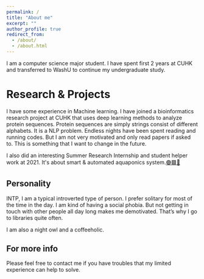 ```yaml
---
permalink: /
title: "About me"
excerpt: ""
author_profile: true
redirect_from: 
  - /about/
  - /about.html
---
```


I am a computer science major student. I have spent first 2 years at CUHK and transferred to WashU to continue my undergraduate study. 

Research & Projects
======
I have some experience in Machine learning. I have joined a bioinformatics research project at CUHK that uses deep learning methods to analyze protein sequences. Protein sequences are simply strings consist of different alphabets. It is a NLP problem. Endless nights have been spent reading and running codes. But I am not very motivated and only read papers if asked to. This is something that I want to change in the future. 

I also did an interesting Summer Research Internship and student helper work at 2021. It's about smart & automated aquaponics system.[🟣](https://drive.google.com/file/d/1ueTK1Te-ViMV46YraC8PchIbfYLkWW8z/view?usp=sharing)[🟩](https://docs.google.com/presentation/d/1Y3O0WjN6x09mFBbWYeZV6hCMEbzuyq6x/edit?usp=sharing&ouid=100791604351180704102&rtpof=true&sd=true)[🔷](https://docs.google.com/document/d/1Xu-JIdmGhu4Sik6bgjiJxRRYdh44P1x3/edit?usp=sharing&ouid=100791604351180704102&rtpof=true&sd=true)

Personality
------
INTP, I am a typical introverted type of person. I prefer solitary for most of the time in the day. I am kind of having a social phobia. But not getting in touch with other people all day long makes me demotivated. That’s why I go to libraries quite often. 

I am also a night owl and a coffeeholic.

For more info
------
Please feel free to contact me if you have troubles that my limited experience can help to solve.
